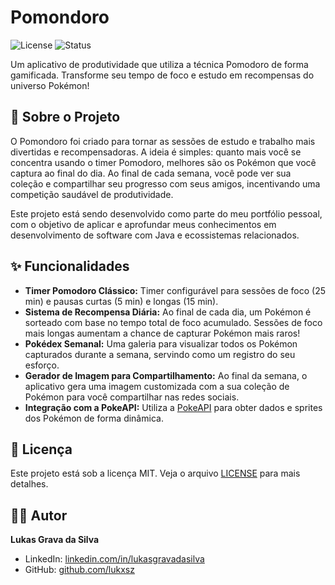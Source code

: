 # Pomondoro

![License](https://img.shields.io/badge/license-MIT-blue.svg)
![Status](https://img.shields.io/badge/status-em%20desenvolvimento-yellow.svg)

Um aplicativo de produtividade que utiliza a técnica Pomodoro de forma gamificada. Transforme seu tempo de foco e estudo em recompensas do universo Pokémon!

## 🎯 Sobre o Projeto

O Pomondoro foi criado para tornar as sessões de estudo e trabalho mais divertidas e recompensadoras. A ideia é simples: quanto mais você se concentra usando o timer Pomodoro, melhores são os Pokémon que você captura ao final do dia. Ao final de cada semana, você pode ver sua coleção e compartilhar seu progresso com seus amigos, incentivando uma competição saudável de produtividade.

Este projeto está sendo desenvolvido como parte do meu portfólio pessoal, com o objetivo de aplicar e aprofundar meus conhecimentos em desenvolvimento de software com Java e ecossistemas relacionados.

## ✨ Funcionalidades

* **Timer Pomodoro Clássico:** Timer configurável para sessões de foco (25 min) e pausas curtas (5 min) e longas (15 min).
* **Sistema de Recompensa Diária:** Ao final de cada dia, um Pokémon é sorteado com base no tempo total de foco acumulado. Sessões de foco mais longas aumentam a chance de capturar Pokémon mais raros!
* **Pokédex Semanal:** Uma galeria para visualizar todos os Pokémon capturados durante a semana, servindo como um registro do seu esforço.
* **Gerador de Imagem para Compartilhamento:** Ao final da semana, o aplicativo gera uma imagem customizada com a sua coleção de Pokémon para você compartilhar nas redes sociais.
* **Integração com a PokeAPI:** Utiliza a [PokeAPI](https://pokeapi.co/) para obter dados e sprites dos Pokémon de forma dinâmica.

## 📄 Licença

Este projeto está sob a licença MIT. Veja o arquivo [LICENSE](LICENSE) para mais detalhes.

## 👨‍💻 Autor

**Lukas Grava da Silva**

* LinkedIn: [linkedin.com/in/lukasgravadasilva](https://www.linkedin.com/in/lukasgravadasilva)
* GitHub: [github.com/lukxsz](https://github.com/lukxsz)
